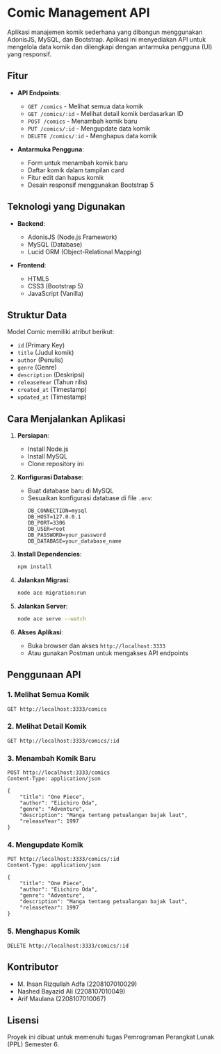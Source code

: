 # Comic Management API

Aplikasi manajemen komik sederhana yang dibangun menggunakan AdonisJS, MySQL, dan Bootstrap. Aplikasi ini menyediakan API untuk mengelola data komik dan dilengkapi dengan antarmuka pengguna (UI) yang responsif.

## Fitur

- **API Endpoints**:
  - `GET /comics` - Melihat semua data komik
  - `GET /comics/:id` - Melihat detail komik berdasarkan ID
  - `POST /comics` - Menambah komik baru
  - `PUT /comics/:id` - Mengupdate data komik
  - `DELETE /comics/:id` - Menghapus data komik

- **Antarmuka Pengguna**:
  - Form untuk menambah komik baru
  - Daftar komik dalam tampilan card
  - Fitur edit dan hapus komik
  - Desain responsif menggunakan Bootstrap 5

## Teknologi yang Digunakan

- **Backend**:
  - AdonisJS (Node.js Framework)
  - MySQL (Database)
  - Lucid ORM (Object-Relational Mapping)

- **Frontend**:
  - HTML5
  - CSS3 (Bootstrap 5)
  - JavaScript (Vanilla)

## Struktur Data

Model Comic memiliki atribut berikut:
- `id` (Primary Key)
- `title` (Judul komik)
- `author` (Penulis)
- `genre` (Genre)
- `description` (Deskripsi)
- `releaseYear` (Tahun rilis)
- `created_at` (Timestamp)
- `updated_at` (Timestamp)

## Cara Menjalankan Aplikasi

1. **Persiapan**:
   - Install Node.js
   - Install MySQL
   - Clone repository ini

2. **Konfigurasi Database**:
   - Buat database baru di MySQL
   - Sesuaikan konfigurasi database di file `.env`:
     ```
     DB_CONNECTION=mysql
     DB_HOST=127.0.0.1
     DB_PORT=3306
     DB_USER=root
     DB_PASSWORD=your_password
     DB_DATABASE=your_database_name
     ```

3. **Install Dependencies**:
   ```bash
   npm install
   ```

4. **Jalankan Migrasi**:
   ```bash
   node ace migration:run
   ```

5. **Jalankan Server**:
   ```bash
   node ace serve --watch
   ```

6. **Akses Aplikasi**:
   - Buka browser dan akses `http://localhost:3333`
   - Atau gunakan Postman untuk mengakses API endpoints

## Penggunaan API

### 1. Melihat Semua Komik
```http
GET http://localhost:3333/comics
```

### 2. Melihat Detail Komik
```http
GET http://localhost:3333/comics/:id
```

### 3. Menambah Komik Baru
```http
POST http://localhost:3333/comics
Content-Type: application/json

{
    "title": "One Piece",
    "author": "Eiichiro Oda",
    "genre": "Adventure",
    "description": "Manga tentang petualangan bajak laut",
    "releaseYear": 1997
}
```

### 4. Mengupdate Komik
```http
PUT http://localhost:3333/comics/:id
Content-Type: application/json

{
    "title": "One Piece",
    "author": "Eiichiro Oda",
    "genre": "Adventure",
    "description": "Manga tentang petualangan bajak laut",
    "releaseYear": 1997
}
```

### 5. Menghapus Komik
```http
DELETE http://localhost:3333/comics/:id
```

## Kontributor

- M. Ihsan Rizqullah Adfa (2208107010029)
- Nashed Bayazid Ali (2208107010049)
- Arif Maulana (2208107010067)

## Lisensi

Proyek ini dibuat untuk memenuhi tugas Pemrograman Perangkat Lunak (PPL) Semester 6. 